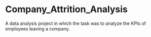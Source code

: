 # Company_Attrition_Analysis
A data analysis project in which the task was to analyze the KPIs of employees leaving a company. 
